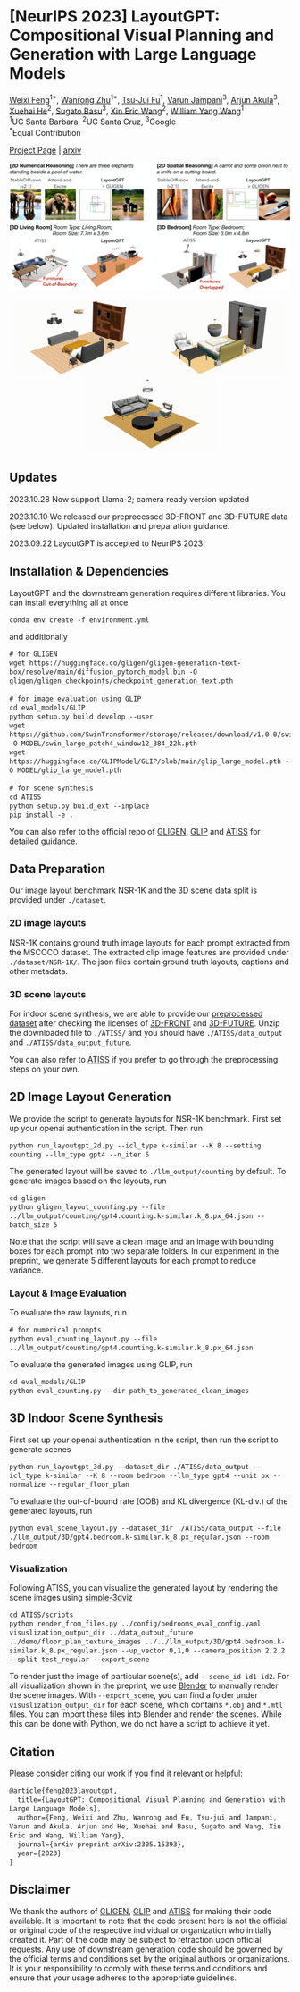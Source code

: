 # [NeurIPS 2023] LayoutGPT: Compositional Visual Planning and Generation with Large Language Models


[Weixi Feng](https://weixi-feng.github.io/)<sup>1*</sup>,
[Wanrong Zhu](https://wanrong-zhu.com/)<sup>1*</sup>,
[Tsu-Jui Fu](https://tsujuifu.github.io/)<sup>1</sup>,
[Varun Jampani](https://varunjampani.github.io/)<sup>3</sup>,
[Arjun Akula](https://www.arjunakula.com/)<sup>3</sup>,
[Xuehai He](https://scholar.google.com/citations?user=kDzxOzUAAAAJ&)<sup>2</sup>,
[Sugato Basu](https://sites.google.com/site/sugatobasu/)<sup>3</sup>,
[Xin Eric Wang](https://eric-xw.github.io/)<sup>2</sup>,
[William Yang Wang](https://sites.cs.ucsb.edu/~william/)<sup>1</sup>
<br>
<sup>1</sup>UC Santa Barbara, <sup>2</sup>UC Santa Cruz, <sup>3</sup>Google
<br>
<sup>*</sup>Equal Contribution
<br>

[Project Page](https://layoutgpt.github.io/) | [arxiv](https://arxiv.org/abs/2305.15393)

![Teaser figure](assets/teaser.jpg)

<p style="text-align: center;">
    <img width="240" alt="Example 1" src="assets/28445.gif"/>
    <img width="240" alt="Example 2" src="assets/10043.gif"/>
    <img width="240" alt="Example 3" src="assets/2050.gif"/>
    <!-- <img width="240" alt="Example 4" src="assets/326.gif"/> -->
</p>

## Updates
2023.10.28 Now support Llama-2; camera ready version updated

2023.10.10 We released our preprocessed 3D-FRONT and 3D-FUTURE data (see below). Updated installation and preparation guidance. 

2023.09.22 LayoutGPT is accepted to NeurIPS 2023!


## Installation & Dependencies
LayoutGPT and the downstream generation requires different libraries. You can install everything all at once
```
conda env create -f environment.yml
```
and additionally
```
# for GLIGEN
wget https://huggingface.co/gligen/gligen-generation-text-box/resolve/main/diffusion_pytorch_model.bin -O gligen/gligen_checkpoints/checkpoint_generation_text.pth

# for image evaluation using GLIP
cd eval_models/GLIP
python setup.py build develop --user
wget https://github.com/SwinTransformer/storage/releases/download/v1.0.0/swin_large_patch4_window12_384_22k.pth -O MODEL/swin_large_patch4_window12_384_22k.pth
wget https://huggingface.co/GLIPModel/GLIP/blob/main/glip_large_model.pth -O MODEL/glip_large_model.pth

# for scene synthesis
cd ATISS
python setup.py build_ext --inplace
pip install -e .
```
You can also refer to the official repo of [GLIGEN](https://github.com/gligen/GLIGEN/tree/master), [GLIP](https://github.com/microsoft/GLIP) and [ATISS](https://github.com/nv-tlabs/ATISS/tree/master) for detailed guidance.

## Data Preparation
Our image layout benchmark NSR-1K and the 3D scene data split is provided under ```./dataset```. 

### 2D image layouts
NSR-1K contains ground truth image layouts for each prompt extracted from the MSCOCO dataset. The extracted clip image features are provided under  ```./dataset/NSR-1K/```. The json files contain ground truth layouts, captions and other metadata.

### 3D scene layouts
For indoor scene synthesis, we are able to provide our [preprocessed dataset](https://drive.google.com/file/d/1NV3pmRpWcehPO5iKJPmShsRp_lNbxJuK/view?usp=sharing) after checking the licenses of [3D-FRONT](https://tianchi.aliyun.com/dataset/65347) and [3D-FUTURE](https://tianchi.aliyun.com/dataset/98063). Unzip the downloaded file to ```./ATISS/``` and you should have ```./ATISS/data_output``` and ```./ATISS/data_output_future```.

<!-- you need to additionally prepare the [3D-FRONT](https://tianchi.aliyun.com/specials/promotion/alibaba-3d-scene-dataset) and [3D-FUTURE](https://tianchi.aliyun.com/specials/promotion/alibaba-3d-future) datasets.  -->

You can also refer to [ATISS](https://github.com/nv-tlabs/ATISS/tree/master#dataset) if you prefer to go through the preprocessing steps on your own.

<!-- or follow the steps below:

1. Download and unzip 3D-FRONT.zip and 3D-FUTURE-model.zip
2. Preprocess the scenes to generate ground truth views
```
cd ATISS/scripts
# bedroom as an example, default top-down view
python preprocess_data.py path_to_output_dir path_to_3d_front_dataset_dir path_to_3d_future_dataset_dir path_to_3d_future_model_info ../demo/floor_00003.jpg --dataset_filtering threed_front_bedroom
```
Note that for FID evaluation, we render scene images from four different camera angles. The arguments for the other three angles are: ```--up_vector 0,1,0 --camera_position {2,2,0 or 0,2,2 or 2,2,2}```. For livingroom, remember to set ```--room_side 6.2``` and change ```--dataset_filtering``` accordingly.

3. pickle the furniture data for visualization
```
python pickle_threed_future_dataset.py path_to_pickle_output_dir path_to_3d_front_dataset_dir path_to_3d_future_dataset_dir path_to_3d_future_model_info --dataset_filtering threed_front_bedroom
``` -->



## 2D Image Layout Generation
We provide the script to generate layouts for NSR-1K benchmark. First set up your openai authentication in the script. Then run
```
python run_layoutgpt_2d.py --icl_type k-similar --K 8 --setting counting --llm_type gpt4 --n_iter 5
```
The generated layout will be saved to ```./llm_output/counting``` by default. To generate images based on the layouts, run
```
cd gligen
python gligen_layout_counting.py --file ../llm_output/counting/gpt4.counting.k-similar.k_8.px_64.json --batch_size 5
```
Note that the script will save a clean image and an image with bounding boxes for each prompt into two separate folders. In our experiment in the preprint, we generate 5 different layouts for each prompt to reduce variance. 

### Layout & Image Evaluation
To evaluate the raw layouts, run
```
# for numerical prompts
python eval_counting_layout.py --file ../llm_output/counting/gpt4.counting.k-similar.k_8.px_64.json
```
To evaluate the generated images using GLIP, run
```
cd eval_models/GLIP
python eval_counting.py --dir path_to_generated_clean_images
```


## 3D Indoor Scene Synthesis
First set up your openai authentication in the script, then run the script to generate scenes
```
python run_layoutgpt_3d.py --dataset_dir ./ATISS/data_output --icl_type k-similar --K 8 --room bedroom --llm_type gpt4 --unit px --normalize --regular_floor_plan
```
To evaluate the out-of-bound rate (OOB) and KL divergence (KL-div.) of the generated layouts, run
```
python eval_scene_layout.py --dataset_dir ./ATISS/data_output --file ./llm_output/3D/gpt4.bedroom.k-similar.k_8.px_regular.json --room bedroom
```
### Visualization
Following ATISS, you can visualize the generated layout by rendering the scene images using [simple-3dviz](https://simple-3dviz.com/)
```
cd ATISS/scripts
python render_from_files.py ../config/bedrooms_eval_config.yaml visuslization_output_dir ../data_output_future ../demo/floor_plan_texture_images ../../llm_output/3D/gpt4.bedroom.k-similar.k_8.px_regular.json --up_vector 0,1,0 --camera_position 2,2,2 --split test_regular --export_scene
```
To render just the image of particular scene(s), add ```--scene_id id1 id2```. For all visualization shown in the preprint, we use [Blender](https://www.blender.org/) to manually render the scene images. With ```--export_scene```, you can find a folder under ```visuslization_output_dir```  for each scene, which contains ```*.obj``` and ```*.mtl``` files. You can import these files into Blender and render the scenes. While this can be done with Python, we do not have a script to achieve it yet.  


## Citation
Please consider citing our work if you find it relevant or helpful:
```
@article{feng2023layoutgpt,
  title={LayoutGPT: Compositional Visual Planning and Generation with Large Language Models},
  author={Feng, Weixi and Zhu, Wanrong and Fu, Tsu-jui and Jampani, Varun and Akula, Arjun and He, Xuehai and Basu, Sugato and Wang, Xin Eric and Wang, William Yang},
  journal={arXiv preprint arXiv:2305.15393},
  year={2023}
}
```

## Disclaimer
We thank the authors of [GLIGEN](https://github.com/gligen/GLIGEN/tree/master), [GLIP](https://github.com/microsoft/GLIP) and [ATISS](https://github.com/nv-tlabs/ATISS/tree/master) for making their code available. It is important to note that the code present here is not the official or original code of the respective individual or organization who initially created it. Part of the code may be subject to retraction upon official requests. Any use of downstream generation code should be governed by the official terms and conditions set by the original authors or organizations. It is your responsibility to comply with these terms and conditions and ensure that your usage adheres to the appropriate guidelines.
